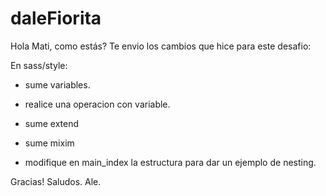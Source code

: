 # daleFiorita


Hola Mati, como estás? Te envio los cambios que hice para este desafio:

En sass/style:

- sume variables.
- realice una operacion con variable.
- sume extend
- sume mixim

- modifique en main_index la estructura para dar un ejemplo de nesting.



Gracias!
Saludos.
Ale.
